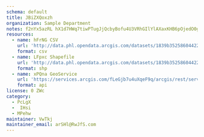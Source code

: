 ```yaml
---
schema: default
title: JBiZXQoxzh 
organization: Sample Department 
notes: f2nYx5azRL hX1d7HWq7tiwPTugJjQcbyBofu4U3VRhGIlYlAXaxKHB6pOjedO0gvs9LUKMk5ZiF0wDmkbMqvVmZ8y S2Pz8WJ1r 
resources:
  - name: hFrNG CSV
    url: 'http://data.phl.opendata.arcgis.com/datasets/1839b35258604422b0b520cbb668df0d_0.csv'
    format: csv
  - name: LFpxc Shapefile
    url: 'http://data.phl.opendata.arcgis.com/datasets/1839b35258604422b0b520cbb668df0d_0.zip'
    format: shp
  - name: xPQna GeoService
    url: 'https://services.arcgis.com/fLeGjb7u4uXqeF9q/arcgis/rest/services/Air_Monitoring_Stations/FeatureServer/0/query'
    format: api
license: 0 ZWc 
category:
  - PcLgX 
  -  IHsi 
  - MPehw 
maintainer: VwTkj  
maintainer_email: arSHl@RwJfS.com
---
```

